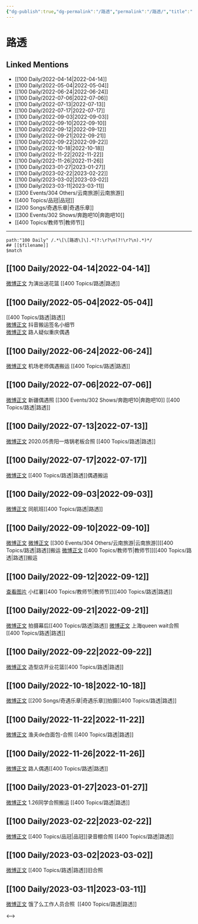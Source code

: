 ```yaml
---
{"dg-publish":true,"dg-permalink":"/路透","permalink":"/路透/","title":"路透","tags":[null],"created":"2022-11-15T14:35:22.000+08:00","updated":"2023-04-10T17:24:32.524+08:00"}
---
```


# 路透

## Linked Mentions
- [[100 Daily/2022-04-14\|2022-04-14]]
- [[100 Daily/2022-05-04\|2022-05-04]]
- [[100 Daily/2022-06-24\|2022-06-24]]
- [[100 Daily/2022-07-06\|2022-07-06]]
- [[100 Daily/2022-07-13\|2022-07-13]]
- [[100 Daily/2022-07-17\|2022-07-17]]
- [[100 Daily/2022-09-03\|2022-09-03]]
- [[100 Daily/2022-09-10\|2022-09-10]]
- [[100 Daily/2022-09-12\|2022-09-12]]
- [[100 Daily/2022-09-21\|2022-09-21]]
- [[100 Daily/2022-09-22\|2022-09-22]]
- [[100 Daily/2022-10-18\|2022-10-18]]
- [[100 Daily/2022-11-22\|2022-11-22]]
- [[100 Daily/2022-11-26\|2022-11-26]]
- [[100 Daily/2023-01-27\|2023-01-27]]
- [[100 Daily/2023-02-22\|2023-02-22]]
- [[100 Daily/2023-03-02\|2023-03-02]]
- [[100 Daily/2023-03-11\|2023-03-11]]
- [[300 Events/304 Others/云南旅游\|云南旅游]]
- [[400 Topics/品冠\|品冠]]
- [[200 Songs/奇遇乐章\|奇遇乐章]]
- [[300 Events/302 Shows/奔跑吧10\|奔跑吧10]]
- [[400 Topics/教师节\|教师节]]


---

```expander
path:"100 Daily" /.*\[\[路透\]\].*(?:\r?\n(?!\r?\n).*)*/
## [[$filename]]
$match
```
## [[100 Daily/2022-04-14\|2022-04-14]]
[微博正文](https://m.weibo.cn/1424168681/4758211162279648) 为演出送花篮 [[400 Topics/路透\|路透]]
## [[100 Daily/2022-05-04\|2022-05-04]]
[[400 Topics/路透\|路透]]  
[微博正文](https://m.weibo.cn/7316571481/4765518257455514) 抖音搬运签名小细节  
[微博正文](https://m.weibo.cn/5178251497/4765500754365554) 路人疑似重庆偶遇
## [[100 Daily/2022-06-24\|2022-06-24]]
[微博正文](https://weibo.com/2582599122/LzdXDylaX) 机场老师偶遇搬运 [[400 Topics/路透\|路透]]
## [[100 Daily/2022-07-06\|2022-07-06]]
[微博正文](https://weibo.com/1851497023/LB3JLz1XS) 新疆偶遇照 [[300 Events/302 Shows/奔跑吧10\|奔跑吧10]] [[400 Topics/路透\|路透]]

## [[100 Daily/2022-07-13\|2022-07-13]]
[微博正文](https://weibo.com/6245129740/LBMH81CgT) 2020.05贵阳一烙锅老板合照 [[400 Topics/路透\|路透]]
## [[100 Daily/2022-07-17\|2022-07-17]]
[微博正文](https://m.weibo.cn/2582599122/4792207641153369) [[400 Topics/路透\|路透]]偶遇搬运

## [[100 Daily/2022-09-03\|2022-09-03]]
[微博正文](https://m.weibo.cn/6463192460/4809715105925232) 同航班[[400 Topics/路透\|路透]]

## [[100 Daily/2022-09-10\|2022-09-10]]
[微博正文](http://weibo.com/6030707554/M55rwo9AG) [微博正文](http://weibo.com/7406079677/M560n1ucZ) [[300 Events/304 Others/云南旅游\|云南旅游]][[400 Topics/路透\|路透]]搬运
[微博正文](https://m.weibo.cn/5688941264/4812239275825846) [[400 Topics/教师节\|教师节]][[400 Topics/路透\|路透]]搬运
## [[100 Daily/2022-09-12\|2022-09-12]]
[查看图片](https://wx4.sinaimg.cn/large/0088n2Pggy1h648a7ii38j30k00zkwhj.jpg) 小红薯[[400 Topics/教师节\|教师节]][[400 Topics/路透\|路透]]
## [[100 Daily/2022-09-21\|2022-09-21]]
[微博正文](https://weibo.com/detail/4816069858430841) 拍摄幕后[[400 Topics/路透\|路透]]
[微博正文](https://weibo.com/detail/4816267720525289) 上海queen wait合照[[400 Topics/路透\|路透]]

## [[100 Daily/2022-09-22\|2022-09-22]]
[微博正文](https://m.weibo.cn/6415655488/4816510918334260) 造型店开业花篮[[400 Topics/路透\|路透]]

## [[100 Daily/2022-10-18\|2022-10-18]]
[微博正文](https://weibo.com/detail/4825957603738155) [[200 Songs/奇遇乐章\|奇遇乐章]]拍摄[[400 Topics/路透\|路透]]

## [[100 Daily/2022-11-22\|2022-11-22]]
[微博正文](http://weibo.com/1291340441/MgeoggP6w) 渔夫de白面包-合照 [[400 Topics/路透\|路透]]

## [[100 Daily/2022-11-26\|2022-11-26]]
[微博正文](https://weibo.com/5473379248/MgP18i3VD) 路人偶遇[[400 Topics/路透\|路透]]
## [[100 Daily/2023-01-27\|2023-01-27]]
[微博正文](https://m.weibo.cn/5660650573/4862465466698029) 1.26同学合照搬运 [[400 Topics/路透\|路透]]
## [[100 Daily/2023-02-22\|2023-02-22]]
[微博正文](https://weibo.com/detail/4872005382046362) [[400 Topics/品冠\|品冠]]录音棚合照 ​​​[[400 Topics/路透\|路透]]

## [[100 Daily/2023-03-02\|2023-03-02]]
[微博正文](https://weibo.com/detail/4874929311060298) [[400 Topics/路透\|路透]]旧合照 ​​​

## [[100 Daily/2023-03-11\|2023-03-11]]
[微博正文](https://weibo.com/detail/4878086934631091) 饿了么工作人员合照 ​​​ [[400 Topics/路透\|路透]]

<-->

